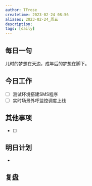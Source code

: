 ```yaml
---
author: TFrose
createtime: 2023-02-24 08:56
aliases: 2023-02-24_周五
description:
tags: [daily]
---
```


## 每日一句
儿时的梦想在天边，成年后的梦想在脚下。


## 今日工作
- [ ] 测试环境搭建SMS程序
- [ ] 实时场景外呼监控调度上线

## 其他事项
- [ ] 

## 明日计划
- 

## 复盘

